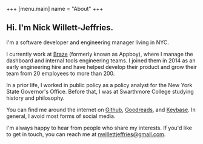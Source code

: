 +++
[menu.main]
name = "About"
+++

## Hi. I'm Nick Willett-Jeffries.

I'm a software developer and engineering manager living in NYC.

I currently work at [Braze](https://www.braze.com) (formerly known as Appboy), where I manage the dashboard and internal tools engineering teams. I joined them in 2014 as an early engineering hire and have helped develop their product and grow their team from 20 employees to more than 200.

In a prior life, I worked in public policy as a policy analyst for the New York State Governor's Office. Before that, I was at Swarthmore College studying history and philosophy.

You can find me around the internet on [Github](https://github.com/nwj), [Goodreads](https://www.goodreads.com/nwj_), and [Keybase](https://keybase.io/nwj). In general, I avoid most forms of social media.

I'm always happy to hear from people who share my interests. If you'd like to get in touch, you can reach me at [nwillettjeffries@gmail.com](mailto:nwillettjeffries@gmail.com). 



